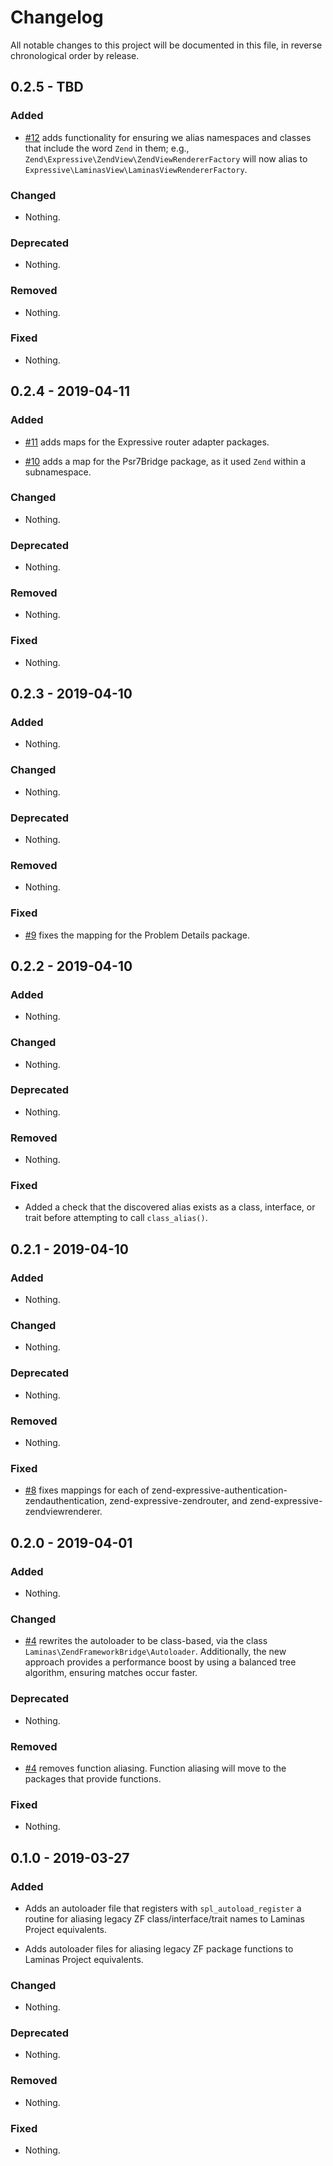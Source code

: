 # Changelog

All notable changes to this project will be documented in this file, in reverse chronological order by release.

## 0.2.5 - TBD

### Added

- [#12](https://github.com/laminas/laminas-zendframework-bridge/pull/12) adds functionality for ensuring we alias namespaces and classes that
  include the word `Zend` in them; e.g., `Zend\Expressive\ZendView\ZendViewRendererFactory`
  will now alias to `Expressive\LaminasView\LaminasViewRendererFactory`.

### Changed

- Nothing.

### Deprecated

- Nothing.

### Removed

- Nothing.

### Fixed

- Nothing.

## 0.2.4 - 2019-04-11

### Added

- [#11](https://github.com/laminas/laminas-zendframework-bridge/pull/11) adds maps for the Expressive router adapter packages.

- [#10](https://github.com/laminas/laminas-zendframework-bridge/pull/10) adds a map for the Psr7Bridge package, as it used `Zend` within a subnamespace.

### Changed

- Nothing.

### Deprecated

- Nothing.

### Removed

- Nothing.

### Fixed

- Nothing.

## 0.2.3 - 2019-04-10

### Added

- Nothing.

### Changed

- Nothing.

### Deprecated

- Nothing.

### Removed

- Nothing.

### Fixed

- [#9](https://github.com/laminas/laminas-zendframework-bridge/pull/9) fixes the mapping for the Problem Details package.

## 0.2.2 - 2019-04-10

### Added

- Nothing.

### Changed

- Nothing.

### Deprecated

- Nothing.

### Removed

- Nothing.

### Fixed

- Added a check that the discovered alias exists as a class, interface, or trait
  before attempting to call `class_alias()`.

## 0.2.1 - 2019-04-10

### Added

- Nothing.

### Changed

- Nothing.

### Deprecated

- Nothing.

### Removed

- Nothing.

### Fixed

- [#8](https://github.com/laminas/laminas-zendframework-bridge/pull/8) fixes mappings for each of zend-expressive-authentication-zendauthentication,
  zend-expressive-zendrouter, and zend-expressive-zendviewrenderer.

## 0.2.0 - 2019-04-01

### Added

- Nothing.

### Changed

- [#4](https://github.com/laminas/laminas-zendframework-bridge/pull/4) rewrites the autoloader to be class-based, via the class
  `Laminas\ZendFrameworkBridge\Autoloader`. Additionally, the new approach
  provides a performance boost by using a balanced tree algorithm, ensuring
  matches occur faster.

### Deprecated

- Nothing.

### Removed

- [#4](https://github.com/laminas/laminas-zendframework-bridge/pull/4) removes function aliasing. Function aliasing will move to the packages that
  provide functions.

### Fixed

- Nothing.

## 0.1.0 - 2019-03-27

### Added

- Adds an autoloader file that registers with `spl_autoload_register` a routine
  for aliasing legacy ZF class/interface/trait names to Laminas Project
  equivalents.

- Adds autoloader files for aliasing legacy ZF package functions to Laminas
  Project equivalents.

### Changed

- Nothing.

### Deprecated

- Nothing.

### Removed

- Nothing.

### Fixed

- Nothing.
